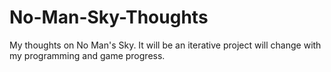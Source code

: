 # No-Man-Sky-Thoughts
My thoughts on No Man's Sky. It will be an iterative project will change with my programming and game progress.
